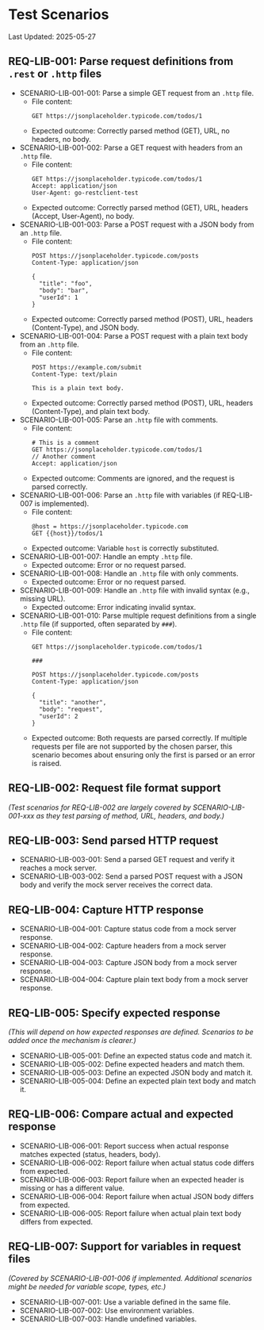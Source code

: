# Test Scenarios

Last Updated: 2025-05-27

## REQ-LIB-001: Parse request definitions from `.rest` or `.http` files

- SCENARIO-LIB-001-001: Parse a simple GET request from an `.http` file.
  - File content:
    ```http
    GET https://jsonplaceholder.typicode.com/todos/1
    ```
  - Expected outcome: Correctly parsed method (GET), URL, no headers, no body.
- SCENARIO-LIB-001-002: Parse a GET request with headers from an `.http` file.
  - File content:
    ```http
    GET https://jsonplaceholder.typicode.com/todos/1
    Accept: application/json
    User-Agent: go-restclient-test
    ```
  - Expected outcome: Correctly parsed method (GET), URL, headers (Accept, User-Agent), no body.
- SCENARIO-LIB-001-003: Parse a POST request with a JSON body from an `.http` file.
  - File content:
    ```http
    POST https://jsonplaceholder.typicode.com/posts
    Content-Type: application/json

    {
      "title": "foo",
      "body": "bar",
      "userId": 1
    }
    ```
  - Expected outcome: Correctly parsed method (POST), URL, headers (Content-Type), and JSON body.
- SCENARIO-LIB-001-004: Parse a POST request with a plain text body from an `.http` file.
  - File content:
    ```http
    POST https://example.com/submit
    Content-Type: text/plain

    This is a plain text body.
    ```
  - Expected outcome: Correctly parsed method (POST), URL, headers (Content-Type), and plain text body.
- SCENARIO-LIB-001-005: Parse an `.http` file with comments.
  - File content:
    ```http
    # This is a comment
    GET https://jsonplaceholder.typicode.com/todos/1
    // Another comment
    Accept: application/json
    ```
  - Expected outcome: Comments are ignored, and the request is parsed correctly.
- SCENARIO-LIB-001-006: Parse an `.http` file with variables (if REQ-LIB-007 is implemented).
  - File content:
    ```http
    @host = https://jsonplaceholder.typicode.com
    GET {{host}}/todos/1
    ```
  - Expected outcome: Variable `host` is correctly substituted.
- SCENARIO-LIB-001-007: Handle an empty `.http` file.
  - Expected outcome: Error or no request parsed.
- SCENARIO-LIB-001-008: Handle an `.http` file with only comments.
  - Expected outcome: Error or no request parsed.
- SCENARIO-LIB-001-009: Handle an `.http` file with invalid syntax (e.g., missing URL).
  - Expected outcome: Error indicating invalid syntax.
- SCENARIO-LIB-001-010: Parse multiple request definitions from a single `.http` file (if supported, often separated by `###`).
  - File content:
    ```http
    GET https://jsonplaceholder.typicode.com/todos/1

    ###

    POST https://jsonplaceholder.typicode.com/posts
    Content-Type: application/json

    {
      "title": "another",
      "body": "request",
      "userId": 2
    }
    ```
  - Expected outcome: Both requests are parsed correctly. If multiple requests per file are not supported by the chosen parser, this scenario becomes about ensuring only the first is parsed or an error is raised.

## REQ-LIB-002: Request file format support

*(Test scenarios for REQ-LIB-002 are largely covered by SCENARIO-LIB-001-xxx as they test parsing of method, URL, headers, and body.)*

## REQ-LIB-003: Send parsed HTTP request

- SCENARIO-LIB-003-001: Send a parsed GET request and verify it reaches a mock server.
- SCENARIO-LIB-003-002: Send a parsed POST request with a JSON body and verify the mock server receives the correct data.

## REQ-LIB-004: Capture HTTP response

- SCENARIO-LIB-004-001: Capture status code from a mock server response.
- SCENARIO-LIB-004-002: Capture headers from a mock server response.
- SCENARIO-LIB-004-003: Capture JSON body from a mock server response.
- SCENARIO-LIB-004-004: Capture plain text body from a mock server response.

## REQ-LIB-005: Specify expected response

*(This will depend on how expected responses are defined. Scenarios to be added once the mechanism is clearer.)*
- SCENARIO-LIB-005-001: Define an expected status code and match it.
- SCENARIO-LIB-005-002: Define expected headers and match them.
- SCENARIO-LIB-005-003: Define an expected JSON body and match it.
- SCENARIO-LIB-005-004: Define an expected plain text body and match it.

## REQ-LIB-006: Compare actual and expected response

- SCENARIO-LIB-006-001: Report success when actual response matches expected (status, headers, body).
- SCENARIO-LIB-006-002: Report failure when actual status code differs from expected.
- SCENARIO-LIB-006-003: Report failure when an expected header is missing or has a different value.
- SCENARIO-LIB-006-004: Report failure when actual JSON body differs from expected.
- SCENARIO-LIB-006-005: Report failure when actual plain text body differs from expected.

## REQ-LIB-007: Support for variables in request files

*(Covered by SCENARIO-LIB-001-006 if implemented. Additional scenarios might be needed for variable scope, types, etc.)*
- SCENARIO-LIB-007-001: Use a variable defined in the same file.
- SCENARIO-LIB-007-002: Use environment variables.
- SCENARIO-LIB-007-003: Handle undefined variables. 
